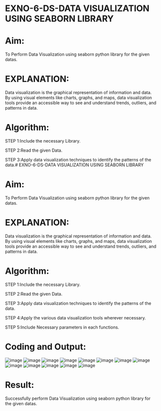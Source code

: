 # EXNO-6-DS-DATA VISUALIZATION USING SEABORN LIBRARY

# Aim:
  To Perform Data Visualization using seaborn python library for the given datas.

# EXPLANATION:
Data visualization is the graphical representation of information and data. By using visual elements like charts, graphs, and maps, data visualization tools provide an accessible way to see and understand trends, outliers, and patterns in data.

# Algorithm:
STEP 1:Include the necessary Library.

STEP 2:Read the given Data.

STEP 3:Apply data visualization techniques to identify the patterns of the data.# EXNO-6-DS-DATA VISUALIZATION USING SEABORN LIBRARY

# Aim:
  To Perform Data Visualization using seaborn python library for the given datas.

# EXPLANATION:
Data visualization is the graphical representation of information and data. By using visual elements like charts, graphs, and maps, data visualization tools provide an accessible way to see and understand trends, outliers, and patterns in data.

# Algorithm:
STEP 1:Include the necessary Library.

STEP 2:Read the given Data.

STEP 3:Apply data visualization techniques to identify the patterns of the data.

STEP 4:Apply the various data visualization tools wherever necessary.

STEP 5:Include Necessary parameters in each functions.

# Coding and Output:
![image](https://github.com/Gurumurthys1/EXNO-6-DS/assets/163425568/fe63c9d4-6dc7-4443-8f3a-0e9926ae30f6)
![image](https://github.com/Gurumurthys1/EXNO-6-DS/assets/163425568/47ae00a6-2f41-4741-9aab-173989800185)
![image](https://github.com/Gurumurthys1/EXNO-6-DS/assets/163425568/405c43fa-5701-4c6c-9b7c-98091a98438a)
![image](https://github.com/Gurumurthys1/EXNO-6-DS/assets/163425568/7dcf660f-8aaa-43f1-85b6-06d18e3202c9)
![image](https://github.com/Gurumurthys1/EXNO-6-DS/assets/163425568/81532bb4-2142-413b-9b05-ddc15a3e8648)
![image](https://github.com/Gurumurthys1/EXNO-6-DS/assets/163425568/11a47c0b-56a2-491e-a173-f3fa5cdf6c42)
![image](https://github.com/Gurumurthys1/EXNO-6-DS/assets/163425568/8c0ec033-adf4-4510-8b89-cc70e564369c)
![image](https://github.com/Gurumurthys1/EXNO-6-DS/assets/163425568/63a05e3c-727f-410c-a8dc-4b055128ee2d)
![image](https://github.com/Gurumurthys1/EXNO-6-DS/assets/163425568/e587460d-77f9-4656-8cba-b9a4f69297de)
![image](https://github.com/Gurumurthys1/EXNO-6-DS/assets/163425568/50124f00-872a-4b58-bf1c-1be61cce3d89)
![image](https://github.com/Gurumurthys1/EXNO-6-DS/assets/163425568/6f5b9640-c72d-4d0e-92c3-1321dda477ea)
![image](https://github.com/Gurumurthys1/EXNO-6-DS/assets/163425568/30c36e9d-15aa-41d7-9090-0cee61d12464)
![image](https://github.com/Gurumurthys1/EXNO-6-DS/assets/163425568/08bb68ba-054f-4d7e-8030-57741d596be6)



# Result:
Successfully perform Data Visualization using seaborn python library for the given datas.


